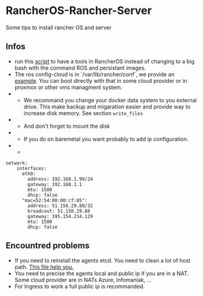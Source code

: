 # RancherOS-Rancher-Server
Some tips to install rancher OS and server
## Infos
 - run this [script](./runDockerTools.sh) to have a tools in RancherOS instead of changing to a big bash with the command ROS and persistant images.
 - The ros config-cloud is in ´/var/lib/rancher/conf´, we provide an [example](./example/cloud-config.yml). You can boot directly with that in some cloud provider or in proxmox or other vms managment system. 
 - - We recommand you change your docker data system to you external drive. This make backup and migaration easier and provide way to increase disk memory. See section `write_files`
 - - And don't forget to mount the disk
 - - If you do on baremetal you want probably to add ip configuration.
 - - 
```
network:
    interfaces:
      eth0:
        address: 192.168.1.99/24
        gateway: 192.168.1.1
        mtu: 1500
        dhcp: false
      "mac=52:54:00:00:cf:85":
        address: 51.158.29.88/32
        broadcast: 51.158.29.88
        gateway: 195.154.214.129
        mtu: 1500
        dhcp: false
```

## Encountred problems
 - If you need to reinstall the agents etcd. You need to clean a lot of host path. [This file help you.](./scripts/clean.sh)
 - You need to precise the agents local and public ip if you are in a NAT. Some cloud provider are in NATs Azure, Infomaniak, ...
 - For Ingress to work a full public ip is recommanded.
